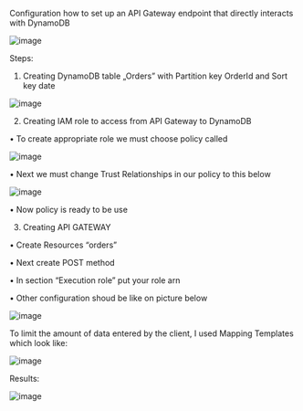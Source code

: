 Configuration how to set up an API Gateway endpoint that directly interacts with DynamoDB

![image](https://user-images.githubusercontent.com/60892908/132727620-98aff593-ffaa-4b9f-8b38-be7b7a9f09f5.png)


Steps:
1.	Creating DynamoDB table „Orders” with Partition key OrderId and Sort key date

 ![image](https://user-images.githubusercontent.com/60892908/132727667-20d5b13c-affb-4af6-9b67-f9588c872492.png)


2.	Creating IAM role to access from API Gateway to DynamoDB

 •	To create appropriate role we must choose policy called 

 ![image](https://user-images.githubusercontent.com/60892908/132727684-d279e2d7-7ee2-4dbe-8259-1b4ebb0afd0e.png)

 
 •	Next we must change Trust Relationships in our policy to this below

 ![image](https://user-images.githubusercontent.com/60892908/132727705-6c1ab221-b9df-4052-81ae-15bc32f3e69b.png)

 
 •	Now policy is ready to be use


3.	Creating API GATEWAY

 •	Create Resources “orders”

 •	Next create POST method

 •	In section “Execution role” put your role arn

 •	Other configuration shoud be like on picture below

 ![image](https://user-images.githubusercontent.com/60892908/132727734-79d9c912-67ca-48e2-9171-4a3a680c1cdf.png)

 

 To limit the amount of data entered by the client, I used Mapping Templates which look like:

 ![image](https://user-images.githubusercontent.com/60892908/132727769-41cbe644-52a5-4a45-b044-47d95425c086.png)




 
Results:

![image](https://user-images.githubusercontent.com/60892908/132728415-ce3b17da-eeca-444c-9aef-86dbe5a5e903.png)

 






 



